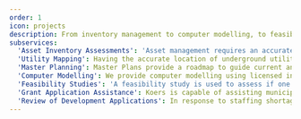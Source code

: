 ```yaml
---
order: 1
icon: projects
description: From inventory management to computer modelling, to feasibility studies to grant application assistance, Koers offers a wide range of project planning services.
subservices:
  'Asset Inventory Assessments': 'Asset management requires an accurate inventory of assets.  Sometimes this can be part of a master plan or its own exercise.  We have the resources to collect, review and analyze record data, and conduct field investigations to compile an accurate summary of utility systems or road networks.'
  'Utility Mapping': Having the accurate location of underground utilities assists operators, planning, engineering and third parties.  With our up-to-date robotic survey instruments and AutoCAD Civil 3D technologies we are able to compile utility maps using raw GIS data provided or from infrastructure location surveys we carry out. 
  'Master Planning': Master Plans provide a roadmap to guide current and future operation, maintenance and upgrades, now and into the future.  We provide Master Plan models and studies for water, sanitary sewer and drainage systems to assist municipalities in identifying current areas of concern, future capital projects and to carry out development reviews to ensure the municipal services to be installed will accommodate future development needs.    
  'Computer Modelling': We provide computer modelling using licensed industry leading programs for water systems using WaterGems (by Bentley), and sanitary sewer and storm drainage systems using XP-SWMM (by XP Solutions). We are able to model entire municipal systems or individual locations and service areas.  Computer modelling is an integral part of Master Planning and detailed engineering design assignments.  Water modelling is often used to assess the ability of the water distribution system to maintain adequate service levels during peak hour demands and to provide appropriate and sustained fire-fighting flows in accordance with existing zoning and future (OCP) land-use conditions.  Storm drainage modelling has been used to recreate historical rainfall events to verify eye witness reports and post event observations, and assess the performance of potential improvement options.
  'Feasibility Studies': 'A feasibility study is used to assess if one or more suggested projects are appropriate to address the identified need(s).  Feasibility studies often include: an assessment of each option (benefits and limitations); identification of regulatory requirements/approvals; project timeline from selection to completion of construction; estimated cost for to implement the options; and recommendations on how to proceed. Koers is well experienced in carrying out feasibility studies ranging from addressing existing system issues to assessing options to meet future needs.'
  'Grant Application Assistance': Koers is capable of assisting municipal governments in the submission of grant applications ranging from Infrastructure Planning Study Grants, upgrade of existing infrastructure to meet growing demands or regulatory requirements, to construction of new infrastructure to service future needs.  We are able to provide supporting documentation, application review, or completion of the entire application.
  'Review of Development Applications': In response to staffing shortages or complex engineering design projects, Koes has assisted a number of Island municipalities in carrying a review of development applications, including development of PLA’s, subdivision servicing design drawings, site servicing design drawings, and municipal infrastructure upgrade/replacement projects.
---
```

